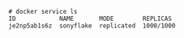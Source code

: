 ~~~
# docker service ls
ID            NAME       MODE        REPLICAS
je2np5ab1s6z  sonyflake  replicated  1000/1000
~~~

<div class="image-slide"></div>

